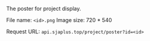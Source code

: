 The poster for project display.

File name: `<id>.png`
Image size: 720 * 540

Request URL: `api.sjaplus.top/project/poster?id=<id>`